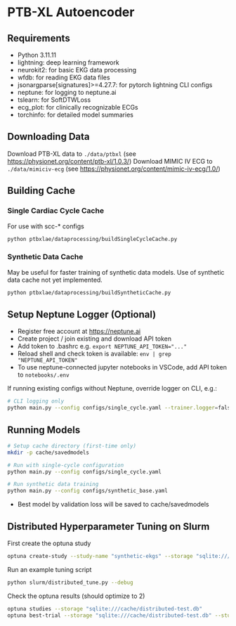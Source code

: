 # PTB-XL Autoencoder

## Requirements
- Python 3.11.11
- lightning: deep learning framework
- neurokit2: for basic EKG data processing
- wfdb: for reading EKG data files
- jsonargparse[signatures]>=4.27.7: for pytorch lightning CLI configs
- neptune: for logging to neptune.ai
- tslearn: for SoftDTWLoss
- ecg_plot: for clinically recognizable ECGs
- torchinfo: for detailed model summaries

## Downloading Data

Download PTB-XL data to `./data/ptbxl` (see https://physionet.org/content/ptb-xl/1.0.3/)
Download MIMIC IV ECG to `./data/mimiciv-ecg` (see https://physionet.org/content/mimic-iv-ecg/1.0/)

## Building Cache

### Single Cardiac Cycle Cache

For use with scc-* configs

```bash
python ptbxlae/dataprocessing/buildSingleCycleCache.py
```

### Synthetic Data Cache

May be useful for faster training of synthetic data models. Use of synthetic data cache not yet implemented.

```bash
python ptbxlae/dataprocessing/buildSyntheticCache.py
```

## Setup Neptune Logger (Optional)

- Register free account at https://neptune.ai
- Create project / join existing and download API token
- Add token to .bashrc e.g. `export NEPTUNE_API_TOKEN="..."`
- Reload shell and check token is available: `env | grep "NEPTUNE_API_TOKEN"`
- To use neptune-connected jupyter notebooks in VSCode, add API token to `notebooks/.env`

If running existing configs without Neptune, override logger on CLI, e.g.:

```bash
# CLI logging only
python main.py --config configs/single_cycle.yaml --trainer.logger=false
```


## Running Models

```bash
# Setup cache directory (first-time only)
mkdir -p cache/savedmodels

# Run with single-cycle configuration
python main.py --config configs/single_cycle.yaml

# Run synthetic data training
python main.py --config configs/synthetic_base.yaml
```

- Best model by validation loss will be saved to cache/savedmodels

## Distributed Hyperparameter Tuning on Slurm

First create the optuna study

```bash
optuna create-study --study-name "synthetic-ekgs" --storage "sqlite:///cache/synthetic-ekgs.db"
```

Run an example tuning script
```bash
python slurm/distributed_tune.py --debug
```

Check the optuna results (should optimize to 2)
```bash
optuna studies --storage "sqlite:///cache/distributed-test.db"
optuna best-trial --storage "sqlite:///cache/distributed-test.db" --study-name disributed-test
```